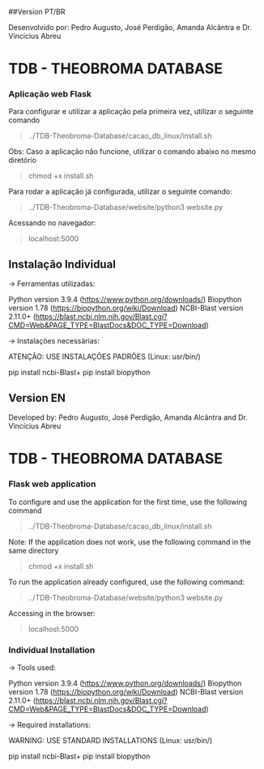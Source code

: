##Version PT/BR

Desenvolvido por: Pedro Augusto, José Perdigão, Amanda Alcântra e Dr. Vincícius Abreu

# TDB - THEOBROMA DATABASE

### Aplicação web Flask 


Para configurar e utilizar a aplicação pela primeira vez, utilizar o seguinte comando

> ../TDB-Theobroma-Database/cacao_db_linux/install.sh

Obs: Caso a aplicação não funcione, utilizar o comando abaixo no mesmo diretório

> chmod +x install.sh

Para rodar a aplicação já configurada, utilizar o seguinte comando:

> ../TDB-Theobroma-Database/website/python3 website.py

Acessando no navegador:

> localhost:5000

## Instalação Individual

-> Ferramentas utilizadas:

Python version 3.9.4 (https://www.python.org/downloads/) 
Biopython version 1.78 (https://biopython.org/wiki/Download)
NCBI-Blast version 2.11.0+ (https://blast.ncbi.nlm.nih.gov/Blast.cgi?CMD=Web&PAGE_TYPE=BlastDocs&DOC_TYPE=Download)

-> Instalações necessárias:

ATENÇÃO: USE INSTALAÇÕES PADRÕES (Linux: usr/bin/)

pip install ncbi-Blast+
pip install biopython

## Version EN

Developed by: Pedro Augusto, José Perdigão, Amanda Alcântra and Dr. Vincícius Abreu

# TDB - THEOBROMA DATABASE

### Flask web application 


To configure and use the application for the first time, use the following command

> ../TDB-Theobroma-Database/cacao_db_linux/install.sh

Note: If the application does not work, use the following command in the same directory

> chmod +x install.sh

To run the application already configured, use the following command:

> ../TDB-Theobroma-Database/website/python3 website.py

Accessing in the browser:

> localhost:5000

### Individual Installation

-> Tools used:

Python version 3.9.4 (https://www.python.org/downloads/) 
Biopython version 1.78 (https://biopython.org/wiki/Download)
NCBI-Blast version 2.11.0+ (https://blast.ncbi.nlm.nih.gov/Blast.cgi?CMD=Web&PAGE_TYPE=BlastDocs&DOC_TYPE=Download)

-> Required installations:

WARNING: USE STANDARD INSTALLATIONS (Linux: usr/bin/)

pip install ncbi-Blast+
pip install biopython
